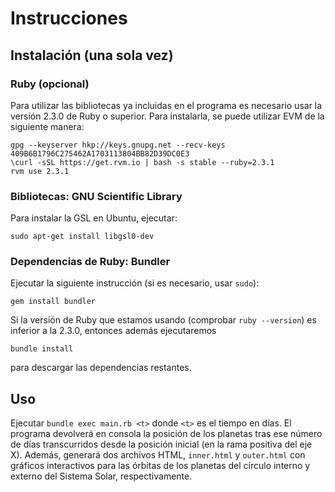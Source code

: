 # Instrucciones

## Instalación (una sola vez)

### Ruby (opcional)

Para utilizar las bibliotecas ya incluidas en el programa es necesario usar la versión 2.3.0 de Ruby o superior. Para instalarla, se puede utilizar EVM de la siguiente manera:

```
gpg --keyserver hkp://keys.gnupg.net --recv-keys 409B6B1796C275462A1703113804BB82D39DC0E3
\curl -sSL https://get.rvm.io | bash -s stable --ruby=2.3.1
rvm use 2.3.1
```

### Bibliotecas: GNU Scientific Library

Para instalar la GSL en Ubuntu, ejecutar:

```
sudo apt-get install libgsl0-dev
```

### Dependencias de Ruby: Bundler

Ejecutar la siguiente instrucción (si es necesario, usar `sudo`):

```
gem install bundler
```

Si la versión de Ruby que estamos usando (comprobar `ruby --version`) es inferior a la 2.3.0, entonces además ejecutaremos

```
bundle install
```

para descargar las dependencias restantes.

## Uso

Ejecutar `bundle exec main.rb <t>` donde `<t>` es el tiempo en días. El programa
devolverá en consola la posición de los planetas tras ese número de días 
transcurridos desde la posición inicial (en la rama positiva del eje X). Además, 
generará dos archivos HTML, `inner.html` y `outer.html` con gráficos 
interactivos para las órbitas de los planetas del círculo interno y externo del 
Sistema Solar, respectivamente.
